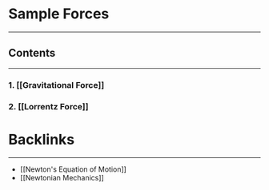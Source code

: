 #  Sample Forces
---

## Contents
---
### 1. [[Gravitational Force]]

### 2. [[Lorrentz Force]]

# Backlinks
---
- [[Newton's Equation of Motion]]
- [[Newtonian Mechanics]]